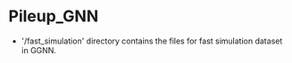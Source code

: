 # Pileup_GNN

- '/fast_simulation' directory contains the files for fast simulation dataset in GGNN.
